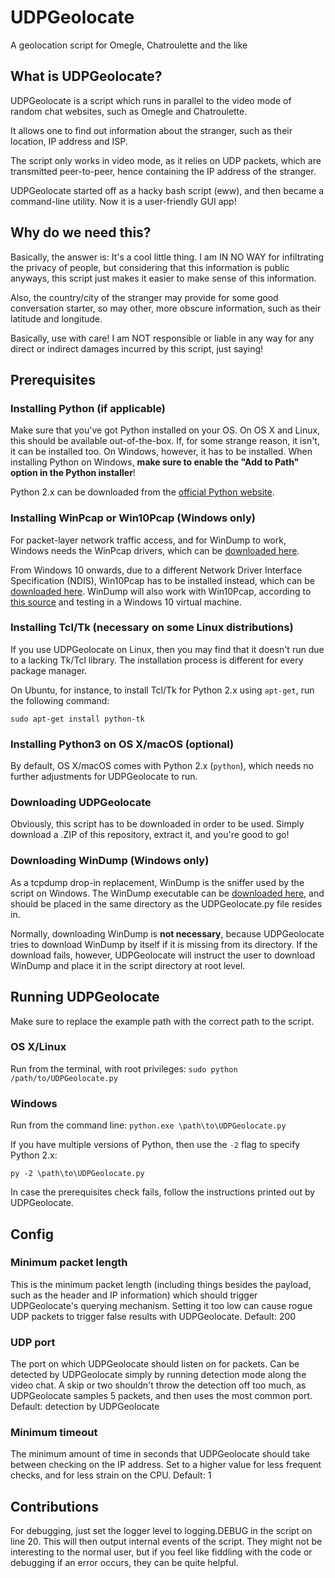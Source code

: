 # UDPGeolocate
A geolocation script for Omegle, Chatroulette and the like

## What is UDPGeolocate?
UDPGeolocate is a script which runs in parallel to the video mode of random chat websites, such as Omegle and Chatroulette.

It allows one to find out information about the stranger, such as their location, IP address and ISP.

The script only works in video mode, as it relies on UDP packets, which are transmitted peer-to-peer, hence containing the IP address of the stranger.

UDPGeolocate started off as a hacky bash script (eww), and then became a command-line utility. Now it is a user-friendly GUI app!

## Why do we need this?
Basically, the answer is: It's a cool little thing. I am IN NO WAY for infiltrating the privacy of people, but considering that this information is public anyways, this script just makes it easier to make sense of this information.

Also, the country/city of the stranger may provide for some good conversation starter, so may other, more obscure information, such as their latitude and longitude.

Basically, use with care! I am NOT responsible or liable in any way for any direct or indirect damages incurred by this script, just saying!

## Prerequisites
### Installing Python (if applicable)
Make sure that you've got Python installed on your OS. On OS X and Linux, this should be available out-of-the-box. If, for some strange reason, it isn't, it can be installed too. On Windows, however, it has to be installed. When installing Python on Windows, **make sure to enable the "Add to Path" option in the Python installer**!

Python 2.x can be downloaded from the [official Python website](https://www.python.org/).

### Installing WinPcap or Win10Pcap (Windows only)
For packet-layer network traffic access, and for WinDump to work, Windows needs the WinPcap drivers, which can be [downloaded here](https://www.winpcap.org/).

From Windows 10 onwards, due to a different Network Driver Interface Specification (NDIS), Win10Pcap has to be installed instead, which can be [downloaded here](http://www.win10pcap.org). WinDump will also work with Win10Pcap, according to [this source](https://www.coursehero.com/file/p79k3e2/Installing-Windump-Install-the-Windows-10-WinPcap-library-from/) and testing in a Windows 10 virtual machine.

### Installing Tcl/Tk (necessary on some Linux distributions)
If you use UDPGeolocate on Linux, then you may find that it doesn't run due to a lacking Tk/Tcl library. The installation process is different for every package manager.

On Ubuntu, for instance, to install Tcl/Tk for Python 2.x using `apt-get`, run the following command:

`sudo apt-get install python-tk`

### Installing Python3 on OS X/macOS (optional)
By default, OS X/macOS comes with Python 2.x (`python`), which needs no further adjustments for UDPGeolocate to run.

### Downloading UDPGeolocate
Obviously, this script has to be downloaded in order to be used. Simply download a .ZIP of this repository, extract it, and you're good to go!

### Downloading WinDump (Windows only)
As a tcpdump drop-in replacement, WinDump is the sniffer used by the script on Windows. The WinDump executable can be [downloaded here](https://www.winpcap.org/windump/), and should be placed in the same directory as the UDPGeolocate.py file resides in.

Normally, downloading WinDump is **not necessary**, because UDPGeolocate tries to download WinDump by itself if it is missing from its directory. If the download fails, however, UDPGeolocate will instruct the user to download WinDump and place it in the script directory at root level.

## Running UDPGeolocate
Make sure to replace the example path with the correct path to the script.

### OS X/Linux
Run from the terminal, with root privileges: `sudo python /path/to/UDPGeolocate.py`

### Windows
Run from the command line: `python.exe \path\to\UDPGeolocate.py`

If you have multiple versions of Python, then use the `-2` flag to specify Python 2.x:

`py -2 \path\to\UDPGeolocate.py`

In case the prerequisites check fails, follow the instructions printed out by UDPGeolocate.

## Config
### Minimum packet length
This is the minimum packet length (including things besides the payload, such as the header and IP information) which should trigger UDPGeolocate's querying mechanism. Setting it too low can cause rogue UDP packets to trigger false results with UDPGeolocate. Default: 200

### UDP port
The port on which UDPGeolocate should listen on for packets. Can be detected by UDPGeolocate simply by running detection mode along the video chat. A skip or two shouldn't throw the detection off too much, as UDPGeolocate samples 5 packets, and then uses the most common port. Default: detection by UDPGeolocate

### Minimum timeout
The minimum amount of time in seconds that UDPGeolocate should take between checking on the IP address. Set to a higher value for less frequent checks, and for less strain on the CPU. Default: 1

## Contributions
For debugging, just set the logger level to logging.DEBUG in the script on line 20. This will then output internal events of the script. They might not be interesting to the normal user, but if you feel like fiddling with the code or debugging if an error occurs, they can be quite helpful.

